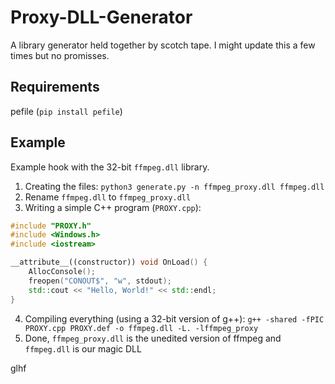 # Proxy-DLL-Generator
A library generator held together by scotch tape. I might update this a few times but no promisses.

## Requirements
pefile (`pip install pefile`)

## Example
Example hook with the 32-bit `ffmpeg.dll` library.

1. Creating the files: `python3 generate.py -n ffmpeg_proxy.dll ffmpeg.dll`
2. Rename `ffmpeg.dll` to `ffmpeg_proxy.dll`
3. Writing a simple C++ program (`PROXY.cpp`):

```cpp
#include "PROXY.h"
#include <Windows.h>
#include <iostream>

__attribute__((constructor)) void OnLoad() {
    AllocConsole();
    freopen("CONOUT$", "w", stdout);
    std::cout << "Hello, World!" << std::endl;
}
```

4. Compiling everything (using a 32-bit version of g++): `g++ -shared -fPIC PROXY.cpp PROXY.def -o ffmpeg.dll -L. -lffmpeg_proxy`
5. Done, `ffmpeg_proxy.dll` is the unedited version of ffmpeg and `ffmpeg.dll` is our magic DLL

glhf

